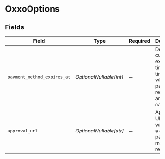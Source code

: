 # OxxoOptions


## Fields

| Field                                                                                        | Type                                                                                         | Required                                                                                     | Description                                                                                  | Example                                                                                      |
| -------------------------------------------------------------------------------------------- | -------------------------------------------------------------------------------------------- | -------------------------------------------------------------------------------------------- | -------------------------------------------------------------------------------------------- | -------------------------------------------------------------------------------------------- |
| `payment_method_expires_at`                                                                  | *OptionalNullable[int]*                                                                      | :heavy_minus_sign:                                                                           | Defines a custom expiration time (unix time) after which Oxxo payment requests are cancelled | 1750074293                                                                                   |
| `approval_url`                                                                               | *OptionalNullable[str]*                                                                      | :heavy_minus_sign:                                                                           | Approval URL that will receive a charge payment method reference.                            | https://example.com                                                                          |